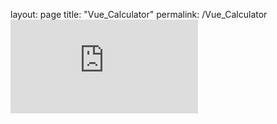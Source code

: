 layout: page
title: "Vue_Calculator"
permalink: /Vue_Calculator
![Vue_Calc](https://github.com/CosminCj/vue-calculator/blob/master/public/index.html)
